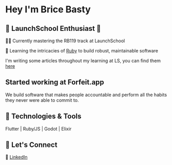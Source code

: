 # Hey I'm Brice Basty

## 🚀 LaunchSchool Enthusiast 🚀

👨‍💻 Currently mastering the RB119 track at LaunchSchool  

🎯 Learning the intricacies of [Ruby](https://www.ruby-lang.org/) to build robust, maintainable software  

I'm writing some articles throughout my learning at LS, you can find them [here](https://medium.com/p/f1336672fa29)

## Started working at Forfeit.app

We build software that makes people accountable and perform all the habits they never were able to commit to.

## 🤖 Technologies & Tools

Flutter | Ruby/JS | Godot | Elixir

## 🤝 Let's Connect
💼 [LinkedIn](https://linkedin.com/brice-basty)

